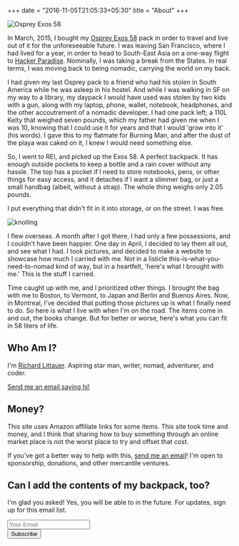 +++
date = "2016-11-05T21:05:33+05:30"
title = "About"
+++

  <div class="row">
    <div class="col-sm-6">
      <img src="../img/richlitt-2015-04/osprey.jpg" alt="Osprey Exos 58" class="knolling" />
    </div>
  </div>

In March, 2015, I bought my [Osprey Exos 58](https://www.ospreypacks.com/ca/en/product/exos-58-EXOS58.html) pack in order to travel and live out of it for the unforeseeable future. I was leaving San Francisco, where I had lived for a year, in order to head to South-East Asia on a one-way flight to [Hacker Paradise](http://hackerparadise.org/). Nominally, I was taking a break from the States. In real terms, I was moving back to being nomadic, carrying the world on my back.

I had given my last Osprey pack to a friend who had his stolen in South America while he was asleep in his hostel. And while I was walking in SF on my way to a library, my daypack I would have used was stolen by two kids with a gun, along with my laptop, phone, wallet, notebook, headphones, and the other accoutrement of a nomadic developer. I had one pack left; a 110L Kelty that weighed seven pounds, which my father had given me when I was 10, knowing that I could use it for years and that I would 'grow into it' (his words). I gave this to my flatmate for Burning Man, and after the dust of the playa was caked on it, I knew I would need something else.

So, I went to REI, and picked up the Exos 58. A perfect backpack. It has enough outside pockets to keep a bottle and a rain cover without any hassle. The top has a pocket if I need to store notebooks, pens, or other things for easy access, and it detaches if I want a slimmer bag, or just a small handbag (albeit, without a strap). The whole thing weighs only 2.05 pounds.

I put everything that didn't fit in it into storage, or on the street. I was free.

<div class="row">
  <div class="col-sm-12">
    <img src="../img/richlitt-2015-04-knolling.jpg" alt="knolling" class="knolling" />
  </div>
</div>

I flew overseas. A month after I got there, I had only a few possessions, and I couldn't have been happier. One day in April, I decided to lay them all out, and see what I had. I took pictures, and decided to make a website to showcase how much I carried with me. Not in a listicle this-is-what-you-need-to-nomad kind of way, but in a heartfelt, 'here's what I brought with me.' This is the stuff I carried.

Time caught up with me, and I prioritized other things. I brought the bag with me to Boston, to Vermont, to Japan and Berlin and Buenos Aires. Now, in Montreal, I've decided that putting those pictures up is what I finally need to do. So here is what I live with when I'm on the road. The items come in and out, the books change. But for better or worse, here's what you can fit in 58 liters of life.

## Who Am I?

I'm [Richard Littauer](https://burntfen.com). Aspiring star man, writer, nomad, adventurer, and coder.

[Send me an email saying hi!](mailto:richard@burntfen.com)

## Money?

This site uses Amazon affiliate links for some items. This site took time and money, and I think that sharing how to buy something through an online market place is not the worst place to try and offset that cost.

If you've got a better way to help with this, [send me an email](mailto:richard@burntfen.com)! I'm open to sponsorship, donations, and other mercantile ventures.

## Can I add the contents of my backpack, too?

I'm glad you asked! Yes, you will be able to in the future. For updates, sign up for this email list.

<div id="mc_embed_signup">
<form action="//burntfen.us9.list-manage.com/subscribe/post?u=54a70a2c82373a0980e031871&amp;id=79cfc67f81" method="post" id="mc-embedded-subscribe-form" name="mc-embedded-subscribe-form" class="validate" target="_blank" novalidate>
    <div id="mc_embed_signup_scroll">
<div class="mc-field-group">
	<label for="mce-EMAIL" style="display:none;">Email Address</label>
	<input type="email" value="" name="EMAIL" class="required email form-control" id="mce-EMAIL" placeholder="Your Email">
</div>
	<div id="mce-responses" class="clear">
		<div class="response" id="mce-error-response" style="display:none"></div>
		<div class="response" id="mce-success-response" style="display:none"></div>
	</div>    <!-- real people should not fill this in and expect good things - do not remove this or risk form bot signups-->
    <div style="position: absolute; left: -5000px;" aria-hidden="true"><input type="text" name="b_54a70a2c82373a0980e031871_79cfc67f81" tabindex="-1" value=""></div>
    <div class="clear"><button type="submit" value="Subscribe" name="subscribe" id="mc-embedded-subscribe" class="btn btn-ghost">Subscribe</button></div>
    </div>
</form>
</div>
